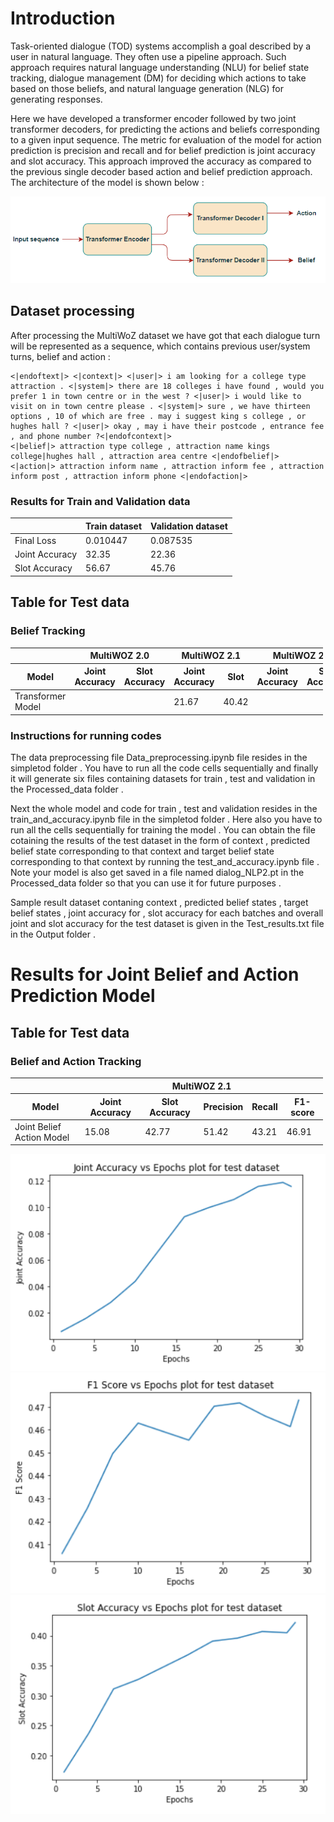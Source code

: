 ﻿# Introduction
Task-oriented dialogue (TOD) systems accomplish a goal described 
by a user in natural language. They often use a pipeline approach. 
Such approach requires natural language understanding (NLU) for belief state tracking, 
dialogue management (DM) for deciding which actions to take based on those beliefs, 
and natural language generation (NLG) for generating responses.

Here we have developed a transformer encoder followed by two joint transformer decoders, for predicting the actions and beliefs corresponding to a given input sequence. The metric for evaluation of the model for action prediction is precision and recall and for belief prediction is joint accuracy and slot accuracy. This approach improved the accuracy as compared to the previous single decoder based action and belief prediction approach. The architecture of the model is shown below :

<img src="Transformer.PNG" alt="Transformer_for_TOD">

## Dataset processing
After processing the MultiWoZ dataset we have got that each dialogue turn will be represented as a sequence, which contains previous user/system turns, belief and action :

```
<|endoftext|> <|context|> <|user|> i am looking for a college type attraction . <|system|> there are 18 colleges i have found , would you prefer 1 in town centre or in the west ? <|user|> i would like to visit on in town centre please . <|system|> sure , we have thirteen options , 10 of which are free . may i suggest king s college , or hughes hall ? <|user|> okay , may i have their postcode , entrance fee , and phone number ?<|endofcontext|> 
<|belief|> attraction type college , attraction name kings college|hughes hall , attraction area centre <|endofbelief|> 
<|action|> attraction inform name , attraction inform fee , attraction inform post , attraction inform phone <|endofaction|>

```

<h3>Results for Train and Validation data</h3>
<div class="datagrid" style="width:500px;">
<table>
<thead><tr><th></th><th>Train dataset</th><th>Validation dataset</th></tr></thead>
<tbody>
<tr><td> Final Loss </td><td>0.010447</td><td>0.087535</td></tr>
<tr><td> Joint Accuracy </td><td>32.35</td><td>22.36</td></tr>
<tr><td> Slot Accuracy </td><td>56.67</td><td>45.76</td></tr>
</tbody>
</table>
</div>

<h2>Table for Test data</h2>
<h3>Belief Tracking</h3>
<div class="datagrid" style="width:500px;">
<table>
<thead><tr><th></th><th colspan="2">MultiWOZ 2.0</th><th colspan="2">MultiWOZ 2.1</th><th colspan="2">MultiWOZ 2.2</th></tr></thead>
<thead><tr><th>Model</th><th>Joint Accuracy</th><th>Slot Accuracy</th><th>Joint Accuracy</th><th>Slot</th><th>Joint Accuracy</th><th>Slot Accuracy</th></tr></thead>
<tbody>
<tr><td> Transformer Model </td><td></td><td></td><td>21.67</td><td>40.42</td><td></td><td></td></tr>
</tbody>
</table>
</div>

<h3>Instructions for running codes</h3>

The data preprocessing file Data_preprocessing.ipynb file resides in the simpletod folder . You have to run all the code cells sequentially and finally it will generate six files containing datasets for train , test and validation in the Processed_data folder .

Next the whole model and code for train , test and validation resides in the train_and_accuracy.ipynb file in the simpletod folder . Here also you have to run all the cells sequentially for training the model . You can obtain the file cotaining the results of the test dataset in the form of context , predicted belief state corresponding to that context and target belief state corresponding to that context by running the test_and_accuracy.ipynb file . Note your model is also get saved in a file named dialog_NLP2.pt in the Processed_data folder so that you can use it for future purposes .  

Sample result dataset contaning context , predicted belief states , target belief states , joint accuracy for , slot accuracy for each batches and overall joint and slot accuracy for the test dataset is given in the Test_results.txt file in the Output folder .

<h1>Results for Joint Belief and Action Prediction Model</h1>

<h2>Table for Test data</h2>
<h3>Belief and Action Tracking</h3>
<div class="datagrid" style="width:500px;">
<table>
<thead><tr><th></th><th colspan="5">MultiWOZ 2.1</th></tr></thead>
<thead><tr><th>Model</th><th>Joint Accuracy</th><th>Slot Accuracy</th><th>Precision</th><th>Recall</th><th>F1-score</th></tr></thead>
<tbody>
<tr><td> Joint Belief Action Model </td><td>15.08</td><td>42.77</td><td>51.42</td><td>43.21</td><td>46.91</td></tr>
</tbody>
</table>
</div>

<img src="Joint_acc.PNG" alt="Joint Accuracy">
<img src="F1_score.PNG" alt="F1_Score">
<img src="Slt_acc.PNG" alt="Slot Accuracy">